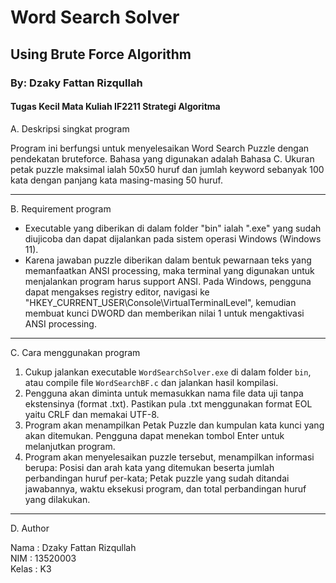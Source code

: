 # Word Search Solver
## Using Brute Force Algorithm
### By: Dzaky Fattan Rizqullah
#### Tugas Kecil Mata Kuliah IF2211 Strategi Algoritma

A. Deskripsi singkat program

Program ini berfungsi untuk menyelesaikan Word Search Puzzle dengan pendekatan bruteforce. Bahasa yang digunakan adalah Bahasa C. Ukuran petak puzzle maksimal ialah 50x50 huruf dan jumlah keyword sebanyak 100 kata dengan panjang kata masing-masing 50 huruf.

---

B. Requirement program
- Executable yang diberikan di dalam folder "bin" ialah ".exe" yang sudah diujicoba dan dapat dijalankan pada sistem operasi Windows (Windows 11).
- Karena jawaban puzzle diberikan dalam bentuk pewarnaan teks yang memanfaatkan ANSI processing, maka terminal yang digunakan untuk menjalankan program harus support ANSI. Pada Windows, pengguna dapat mengakses registry editor, navigasi ke "HKEY_CURRENT_USER\Console\VirtualTerminalLevel", kemudian membuat kunci DWORD dan memberikan nilai 1 untuk mengaktivasi ANSI processing.

---

C. Cara menggunakan program

1. Cukup jalankan executable `WordSearchSolver.exe` di dalam folder `bin`, atau compile file `WordSearchBF.c` dan jalankan hasil kompilasi.
2. Pengguna akan diminta untuk memasukkan nama file data uji tanpa ekstensinya (format .txt). Pastikan pula .txt menggunakan format EOL yaitu CRLF dan memakai UTF-8.
3. Program akan menampilkan Petak Puzzle dan kumpulan kata kunci yang akan ditemukan. Pengguna dapat menekan tombol Enter untuk melanjutkan program.
4. Program akan menyelesaikan puzzle tersebut, menampilkan informasi berupa: Posisi dan arah kata yang ditemukan beserta jumlah perbandingan huruf per-kata; Petak puzzle yang sudah ditandai jawabannya, waktu eksekusi program, dan total perbandingan huruf yang dilakukan.

---

D. Author

   Nama    : Dzaky Fattan Rizqullah  
   NIM     : 13520003  
   Kelas   : K3  
